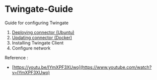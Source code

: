 # Twingate-Guide
Guide for configuring Twingate

1. [Deploying connector (Ubuntu)](/1%20-%20Deploy%20connector/)
2. [Updating connector (Docker)](https://github.com/haffizhissham/Twingate-Guide/tree/main/2%20-%20Update%20Connector)
3. Installing Twingate Client
4. Configure network

Reference :
- [https://youtu.be/IYmXPF3XUwo](https://www.youtube.com/watch?v=IYmXPF3XUwo)
